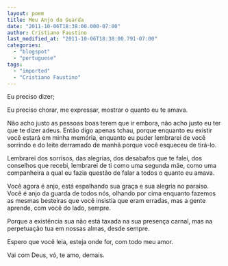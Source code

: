 ```yaml
---
layout: poem
title: Meu Anjo da Guarda
date: "2011-10-06T18:38:00.000-07:00"
author: Cristiano Faustino
last_modified_at: "2011-10-06T18:38:00.791-07:00"
categories:
  - "blogspot"
  - "portuguese"
tags:
  - "imported"
  - "Cristiano Faustino"
---
```


Eu preciso dizer;

Eu preciso chorar, me expressar, mostrar o quanto eu te amava.

Não acho justo as pessoas boas terem que ir embora, não acho justo eu ter que te dizer adeus. Então digo apenas tchau, porque enquanto eu existir você estará em minha memória, enquanto eu puder lembrarei de você sorrindo e do leite derramado de manhã porque você esqueceu de tirá-lo.

Lembrarei dos sorrisos, das alegrias, dos desabafos que te falei, dos conselhos que recebi, lembrarei de ti como uma segunda mãe, como uma companheira a qual eu fazia questão de falar a todos o quanto eu amava.

Você agora é anjo, está espalhando sua graça e sua alegria no paraíso. Você é anjo da guarda de todos nós, olhando por cima enquanto fazemos as mesmas besteiras que você insistia que eram erradas, mas a gente aprende, com você do lado, sempre.

Porque a existência sua não está taxada na sua presença carnal, mas na perpetuação tua em nossas almas, desde sempre.

Espero que você leia, esteja onde for, com todo meu amor.

Vai com Deus, vó, te amo, demais.